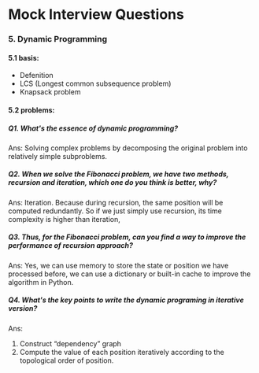 # Mock Interview Questions

### 5. Dynamic Programming

#### 5.1 basis:

- Defenition
- LCS (Longest common subsequence problem)
- Knapsack problem

#### 5.2 problems:

##### Q1. What's the essence of dynamic programming?

Ans: Solving complex problems by decomposing the original problem into relatively simple subproblems.

##### Q2. When we solve the Fibonacci problem, we have two methods, recursion and iteration, which one do you think is better, why?

Ans: Iteration. Because during recursion, the same position will be computed redundantly. So if we just simply use recursion, its time complexity is higher than iteration,

##### Q3. Thus, for the Fibonacci problem, can you find a way to improve the performance of recursion approach?

Ans: Yes, we can use memory to store the state or position we have processed before, we can use a dictionary or built-in cache to improve the algorithm in Python.

##### Q4. What's the key points to write the dynamic programing in iterative version?

Ans: 

1. Construct “dependency” graph 
1. Compute the value of each position iteratively according to the topological order of position.